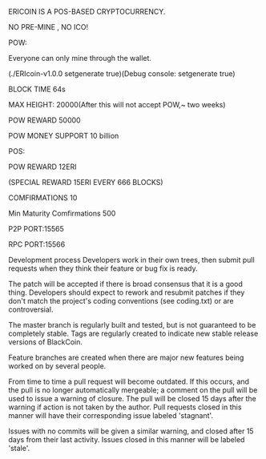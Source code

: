 ERICOIN IS A POS-BASED CRYPTOCURRENCY.

NO PRE-MINE , NO ICO!

POW:

Everyone can only mine through the wallet.

(./ERIcoin-v1.0.0 setgenerate true)(Debug console: setgenerate true)

BLOCK TIME  64s

MAX HEIGHT: 20000(After this will not accept POW,~ two weeks)

POW REWARD 50000

POW MONEY SUPPORT 10 billion

POS:

POW REWARD   12ERI

(SPECIAL REWARD 15ERI EVERY 666 BLOCKS)

COMFIRMATIONS 10

Min Maturity Comfirmations 500

P2P PORT:15565

RPC PORT:15566

Development process
Developers work in their own trees, then submit pull requests when they think their feature or bug fix is ready.

The patch will be accepted if there is broad consensus that it is a good thing. Developers should expect to rework and resubmit patches if they don't match the project's coding conventions (see coding.txt) or are controversial.

The master branch is regularly built and tested, but is not guaranteed to be completely stable. Tags are regularly created to indicate new stable release versions of BlackCoin.

Feature branches are created when there are major new features being worked on by several people.

From time to time a pull request will become outdated. If this occurs, and the pull is no longer automatically mergeable; a comment on the pull will be used to issue a warning of closure. The pull will be closed 15 days after the warning if action is not taken by the author. Pull requests closed in this manner will have their corresponding issue labeled 'stagnant'.

Issues with no commits will be given a similar warning, and closed after 15 days from their last activity. Issues closed in this manner will be labeled 'stale'.
